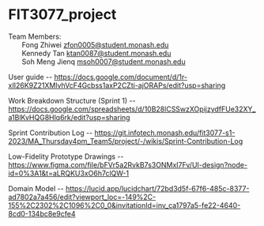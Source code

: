 # FIT3077_project

Team Members: <br />
&nbsp;&nbsp;&nbsp;&nbsp;&nbsp;&nbsp; Fong Zhiwei zfon0005@student.monash.edu<br />
&nbsp;&nbsp;&nbsp;&nbsp;&nbsp;&nbsp; Kennedy Tan ktan0087@student.monash.edu<br />
&nbsp;&nbsp;&nbsp;&nbsp;&nbsp;&nbsp; Soh Meng Jienq msoh0007@student.monash.edu 

User guide -- https://docs.google.com/document/d/1r-xII26K9Z21XMlvhVcF4Gcbss1axP2CZti-ajORAPs/edit?usp=sharing

Work Breakdown Structure (Sprint 1) -- https://docs.google.com/spreadsheets/d/10B28lCSSwzXOpijzydfFUe32XY_a1BlKvHQG8Hlq6rk/edit?usp=sharing

Sprint Contribution Log -- https://git.infotech.monash.edu/fit3077-s1-2023/MA_Thursday4pm_Team5/project/-/wikis/Sprint-Contribution-Log

Low-Fidelity Prototype Drawings -- https://www.figma.com/file/bFVr5a2RvkB7s3ONMxI7Fv/UI-design?node-id=0%3A1&t=aLRQKU3xO6h7clQW-1 

Domain Model -- https://lucid.app/lucidchart/72bd3d5f-67f6-485c-8377-ad7802a7a456/edit?viewport_loc=-149%2C-155%2C2302%2C1096%2C0_0&invitationId=inv_ca1797a5-fe22-4640-8cd0-134bc8e9cfe4 


